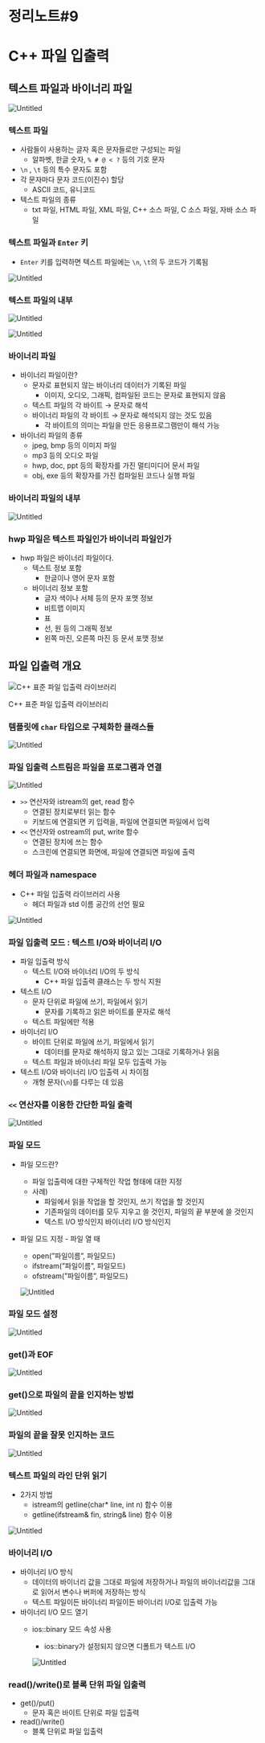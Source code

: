 # 정리노트#9

# C++ 파일 입출력

## 텍스트 파일과 바이너리 파일

![Untitled](https://prod-files-secure.s3.us-west-2.amazonaws.com/23afbf2d-11a4-4dd7-a3bc-d48ae0a904e2/91d18a05-d574-4133-930d-23b2112f8f15/Untitled.png)

### 텍스트 파일

- 사람들이 사용하는 글자 혹은 문자들로만 구성되는 파일
    - 알파벳, 한글 숫자, `% # @ < ?` 등의 기호 문자
- `\n` , `\t` 등의 특수 문자도 포함
- 각 문자마다 문자 코드(이진수) 할당
    - ASCII 코드, 유니코드
- 텍스트 파일의 종류
    - txt 파일, HTML 파일, XML 파일, C++ 소스 파일, C 소스 파일, 자바 소스 파일

### 텍스트 파일과 `Enter` 키

- `Enter` 키를 입력하면 텍스트 파일에는 `\n`, `\t`의 두 코드가 기록됨

![Untitled](https://prod-files-secure.s3.us-west-2.amazonaws.com/23afbf2d-11a4-4dd7-a3bc-d48ae0a904e2/d6fe0c2c-b660-4f3a-bab4-92d00888799c/Untitled.png)

### 텍스트 파일의 내부

![Untitled](https://prod-files-secure.s3.us-west-2.amazonaws.com/23afbf2d-11a4-4dd7-a3bc-d48ae0a904e2/385c3fa2-ceee-4db5-a63a-287a2708d3ca/Untitled.png)

![Untitled](https://prod-files-secure.s3.us-west-2.amazonaws.com/23afbf2d-11a4-4dd7-a3bc-d48ae0a904e2/9ac3c3d5-b3a5-49f4-9bd9-0b70ad4357db/Untitled.png)

### 바이너리 파일

- 바이너리 파일이란?
    - 문자로 표현되지 않는 바이너리 데이터가 기록된 파일
        - 이미지, 오디오, 그래픽, 컴파일된 코드는 문자로 표현되지 않음
    - 텍스트 파일의 각 바이트 → 문자로 해석
    - 바이너리 파일의 각 바이트 → 문자로 해석되지 않는 것도 있음
        - 각 바이트의 의미는 파일을 만든 응용프로그램만이 해석 가능
- 바이너리 파일의 종류
    - jpeg, bmp 등의 이미지 파일
    - mp3 등의 오디오 파일
    - hwp, doc, ppt 등의 확장자를 가진 멀티미디어 문서 파일
    - obj, exe 등의 확장자를 가진 컴파일된 코드나 실행 파일

### 바이너리 파일의 내부

![Untitled](https://prod-files-secure.s3.us-west-2.amazonaws.com/23afbf2d-11a4-4dd7-a3bc-d48ae0a904e2/284d73c9-4d70-4959-aed5-7ad89710f403/Untitled.png)

### hwp 파일은 텍스트 파일인가 바이너리 파일인가

- hwp 파일은 바이너리 파일이다.
    - 텍스트 정보 포함
        - 한글이나 영어 문자 포함
    - 바이너리 정보 포함
        - 글자 색이나 서체 등의 문자 포맷 정보
        - 비트맵 이미지
        - 표
        - 선, 원 등의 그래픽 정보
        - 왼쪽 마진, 오른쪽 마진 등 문서 포맷 정보

## 파일 입출력 개요

![C++ 표준 파일 입출력 라이브러리](https://prod-files-secure.s3.us-west-2.amazonaws.com/23afbf2d-11a4-4dd7-a3bc-d48ae0a904e2/c81f4713-1005-4727-b06f-31bc18657bfb/Untitled.png)

C++ 표준 파일 입출력 라이브러리

### 템플릿에 `char` 타입으로 구체화한 클래스들

![Untitled](https://prod-files-secure.s3.us-west-2.amazonaws.com/23afbf2d-11a4-4dd7-a3bc-d48ae0a904e2/db756d18-c325-44e4-8dea-2cf4924a2cca/Untitled.png)

### 파일 입출력 스트림은 파일을 프로그램과 연결

![Untitled](https://prod-files-secure.s3.us-west-2.amazonaws.com/23afbf2d-11a4-4dd7-a3bc-d48ae0a904e2/cb1416e5-7029-4beb-86f2-4017ce35f0dc/Untitled.png)

- `>>` 연산자와 istream의 get, read 함수
    - 연결된 장치로부터 읽는 함수
    - 키보드에 연결되면 키 입력을, 파일에 연결되면 파일에서 입력
- `<<` 연산자와 ostream의 put, write 함수
    - 연결된 장치에 쓰는 함수
    - 스크린에 연결되면 화면에, 파일에 연결되면 파일에 출력

### 헤더 파일과 namespace

- C++ 파일 입출력 라이브러리 사용
    - <fstream> 헤더 파일과 std 이름 공간의 선언 필요

![Untitled](https://prod-files-secure.s3.us-west-2.amazonaws.com/23afbf2d-11a4-4dd7-a3bc-d48ae0a904e2/70c0f9b9-94ee-4d12-be11-8ff645a02163/Untitled.png)

### 파일 입출력 모드 : 텍스트 I/O와 바이너리 I/O

- 파일 입출력 방식
    - 텍스트 I/O와 바이너리 I/O의 두 방식
        - C++ 파일 입출력 클래스는 두 방식 지원
- 텍스트 I/O
    - 문자 단위로 파일에 쓰기, 파일에서 읽기
        - 문자를 기록하고 읽은 바이트를 문자로 해석
    - 텍스트 파일에만 적용
- 바이너리 I/O
    - 바이트 단위로 파일에 쓰기, 파일에서 읽기
        - 데이터를 문자로 해석하지 않고 있는 그대로 기록하거나 읽음
    - 텍스트 파일과 바이너리 파일 모두 입출력 가능
- 텍스트 I/O와 바이너리 I/O 입출력 시 차이점
    - 개형 문자(`\n`)를 다루는 데 있음

### `<<` 연산자를 이용한 간단한 파일 출력

![Untitled](https://prod-files-secure.s3.us-west-2.amazonaws.com/23afbf2d-11a4-4dd7-a3bc-d48ae0a904e2/5cb7a2c6-2e99-4c66-9ded-40f34f8bdcd3/Untitled.png)

### 파일 모드

- 파일 모드란?
    - 파일 입출력에 대한 구체적인 작업 형태에 대한 지정
    - 사례)
        - 파일에서 읽을 작업을 할 것인지, 쓰기 작업을 할 것인지
        - 기존파일의 데이터를 모두 지우고 쓸 것인지, 파일의 끝 부분에 쓸 것인지
        - 텍스트 I/O 방식인지 바이너리 I/O 방식인지
- 파일 모드 지정 - 파일 열 때
    - open(”파일이름”, 파일모드)
    - ifstream(”파일이름”, 파일모드)
    - ofstream(”파일이름”, 파일모드)
    
    ![Untitled](https://prod-files-secure.s3.us-west-2.amazonaws.com/23afbf2d-11a4-4dd7-a3bc-d48ae0a904e2/2993d2b7-0534-4689-83db-5b61df077c0c/Untitled.png)
    

### 파일 모드 설정

![Untitled](https://prod-files-secure.s3.us-west-2.amazonaws.com/23afbf2d-11a4-4dd7-a3bc-d48ae0a904e2/e42ff4b1-209d-44e8-a1c1-517a131f6e48/Untitled.png)

### get()과 EOF

![Untitled](https://prod-files-secure.s3.us-west-2.amazonaws.com/23afbf2d-11a4-4dd7-a3bc-d48ae0a904e2/92c0fc6d-45c8-411f-b743-a88847bf11ea/Untitled.png)

### get()으로 파일의 끝을 인지하는 방법

![Untitled](https://prod-files-secure.s3.us-west-2.amazonaws.com/23afbf2d-11a4-4dd7-a3bc-d48ae0a904e2/64bfdbeb-2ba8-4f34-af33-6ca1433bc9ed/Untitled.png)

### 파일의 끝을 잘못 인지하는 코드

![Untitled](https://prod-files-secure.s3.us-west-2.amazonaws.com/23afbf2d-11a4-4dd7-a3bc-d48ae0a904e2/80b1642e-c143-4075-8782-1bd921bae38f/Untitled.png)

### 텍스트 파일의 라인 단위 읽기

- 2가지 방법
    - istream의 getline(char* line, int n) 함수 이용
    - getline(ifstream& fin, string& line) 함수 이용

![Untitled](https://prod-files-secure.s3.us-west-2.amazonaws.com/23afbf2d-11a4-4dd7-a3bc-d48ae0a904e2/d2e7a5d3-b3b3-4115-9229-cc7273715895/Untitled.png)

### 바이너리 I/O

- 바이너리 I/O 방식
    - 데이터의 바이너리 값을 그대로 파일에 저장하거나 파일의 바이너리값을 그대로 읽어서 변수나 버퍼에 저장하는 방식
    - 텍스트 파일이든 바이너리 파일이든 바이너리 I/O로 입출력 가능
- 바이너리 I/O 모드 열기
    - ios::binary 모드 속성 사용
        - ios::binary가 설정되지 않으면 디폴트가 텍스트 I/O
        
        ![Untitled](https://prod-files-secure.s3.us-west-2.amazonaws.com/23afbf2d-11a4-4dd7-a3bc-d48ae0a904e2/f90ad2a7-d95e-4db9-8093-c65b9e5d637d/Untitled.png)
        

### read()/write()로 블록 단위 파일 입출력

- get()/put()
    - 문자 혹은 바이트 단위로 파일 입출력
- read()/write()
    - 블록 단위로 파일 입출력
 
